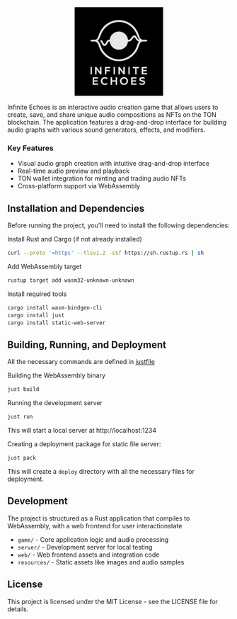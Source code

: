 <div align="center">
  <img src="resources/logo.png" alt="Infinite Echoes Logo" width="200">
</div>

Infinite Echoes is an interactive audio creation game that allows users to
create, save, and share unique audio compositions as NFTs on the TON blockchain.
The application features a drag-and-drop interface for building audio graphs
with various sound generators, effects, and modifiers.

### Key Features

- Visual audio graph creation with intuitive drag-and-drop interface
- Real-time audio preview and playback
- TON wallet integration for minting and trading audio NFTs
- Cross-platform support via WebAssembly

## Installation and Dependencies

Before running the project, you'll need to install the following dependencies:

Install Rust and Cargo (if not already installed)
```bash
curl --proto '=https' --tlsv1.2 -sSf https://sh.rustup.rs | sh
```

Add WebAssembly target
```bash
rustup target add wasm32-unknown-unknown
```

Install required tools
```bash
cargo install wasm-bindgen-cli
cargo install just
cargo install static-web-server
```

## Building, Running, and Deployment

All the necessary commands are defined in [justfile](./justfile)

Building the WebAssembly binary
```bash
just build
```

Running the development server
```bash
just run
```

This will start a local server at http://localhost:1234

Creating a deployment package for static file server:

```bash
just pack
```

This will create a `deploy` directory with all the necessary files for deployment.

## Development

The project is structured as a Rust application that compiles to WebAssembly, with a web frontend for user interactionstate

- `game/` - Core application logic and audio processing
- `server/` - Development server for local testing
- `web/` - Web frontend assets and integration code
- `resources/` - Static assets like images and audio samples

## License

This project is licensed under the MIT License - see the LICENSE file for details.
